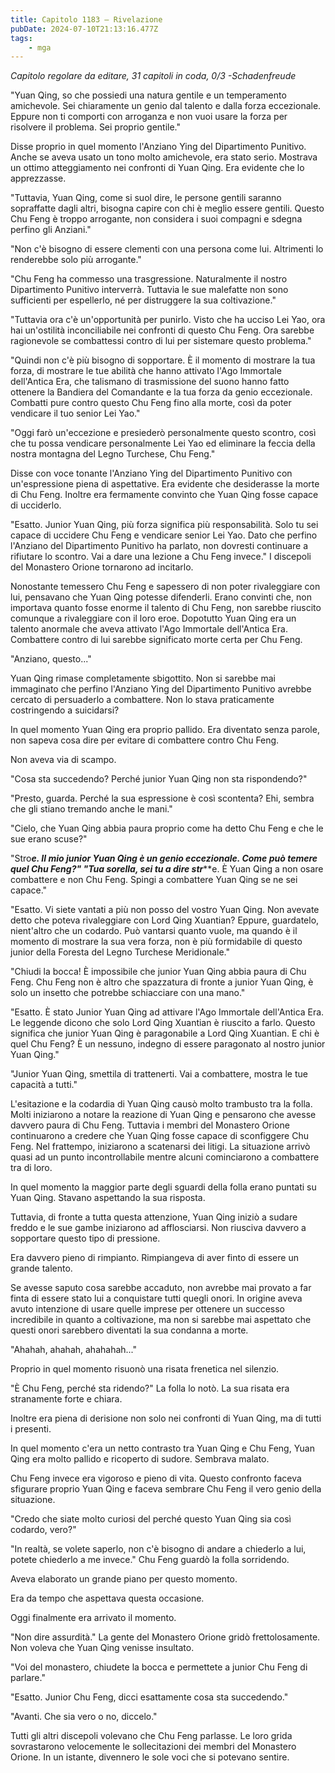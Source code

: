```yaml
---
title: Capitolo 1183 – Rivelazione
pubDate: 2024-07-10T21:13:16.477Z
tags:
    - mga
---
```



<em>Capitolo regolare
da editare,
31 capitoli in coda, 0/3
-Schadenfreude</em>


"Yuan Qing, so che possiedi una natura gentile e un temperamento amichevole. Sei chiaramente un genio dal talento e dalla forza eccezionale. Eppure non ti comporti con arroganza e non vuoi usare la forza per risolvere il problema. Sei proprio gentile."


Disse proprio in quel momento l'Anziano Ying del Dipartimento Punitivo. Anche se aveva usato un tono molto amichevole, era stato serio. Mostrava un ottimo atteggiamento nei confronti di Yuan Qing. Era evidente che lo apprezzasse.


"Tuttavia, Yuan Qing, come si suol dire, le persone gentili saranno sopraffatte dagli altri, bisogna capire con chi è meglio essere gentili. Questo Chu Feng è troppo arrogante, non considera i suoi compagni e sdegna perfino gli Anziani."


"Non c'è bisogno di essere clementi con una persona come lui. Altrimenti lo renderebbe solo più arrogante."


"Chu Feng ha commesso una trasgressione. Naturalmente il nostro Dipartimento Punitivo interverrà. Tuttavia le sue malefatte non sono sufficienti per espellerlo, né per distruggere la sua coltivazione."


"Tuttavia ora c'è un'opportunità per punirlo. Visto che ha ucciso Lei Yao, ora hai un'ostilità inconciliabile nei confronti di questo Chu Feng. Ora sarebbe ragionevole se combattessi contro di lui per sistemare questo problema."


"Quindi non c'è più bisogno di sopportare. È il momento di mostrare la tua forza, di mostrare le tue abilità che hanno attivato l'Ago Immortale dell'Antica Era, che talismano di trasmissione del suono hanno fatto ottenere la Bandiera del Comandante e la tua forza da genio eccezionale. Combatti pure contro questo Chu Feng fino alla morte, così da poter vendicare il tuo senior Lei Yao."


"Oggi farò un'eccezione e presiederò personalmente questo scontro, così che tu possa vendicare personalmente Lei Yao ed eliminare la feccia della nostra montagna del Legno Turchese, Chu Feng."


Disse con voce tonante l'Anziano Ying del Dipartimento Punitivo con un'espressione piena di aspettative. Era evidente che desiderasse la morte di Chu Feng. Inoltre era fermamente convinto che Yuan Qing fosse capace di ucciderlo.


"Esatto. Junior Yuan Qing, più forza significa più responsabilità. Solo tu sei capace di uccidere Chu Feng e vendicare senior Lei Yao. Dato che perfino l'Anziano del Dipartimento Punitivo ha parlato, non dovresti continuare a rifiutare lo scontro. Vai a dare una lezione a Chu Feng invece." I discepoli del Monastero Orione tornarono ad incitarlo.


Nonostante temessero Chu Feng e sapessero di non poter rivaleggiare con lui, pensavano che Yuan Qing potesse difenderli. Erano convinti che, non importava quanto fosse enorme il talento di Chu Feng, non sarebbe riuscito comunque a rivaleggiare con il loro eroe. Dopotutto Yuan Qing era un talento anormale che aveva attivato l'Ago Immortale dell'Antica Era. Combattere contro di lui sarebbe significato morte certa per Chu Feng.


"Anziano, questo..."


Yuan Qing rimase completamente sbigottito. Non si sarebbe mai immaginato che perfino l'Anziano Ying del Dipartimento Punitivo avrebbe cercato di persuaderlo a combattere. Non lo stava praticamente costringendo a suicidarsi?


In quel momento Yuan Qing era proprio pallido. Era diventato senza parole, non sapeva cosa dire per evitare di combattere contro Chu Feng.


Non aveva via di scampo.


"Cosa sta succedendo? Perché junior Yuan Qing non sta rispondendo?"


"Presto, guarda. Perché la sua espressione è così scontenta? Ehi, sembra che gli stiano tremando anche le mani."


"Cielo, che Yuan Qing abbia paura proprio come ha detto Chu Feng e che le sue erano scuse?"


"Stro***e. Il mio junior Yuan Qing è un genio eccezionale. Come può temere quel Chu Feng?"
"Tua sorella, sei tu a dire str*****e. È Yuan Qing a non osare combattere e non Chu Feng. Spingi a combattere Yuan Qing se ne sei capace."


"Esatto. Vi siete vantati a più non posso del vostro Yuan Qing. Non avevate detto che poteva rivaleggiare con Lord Qing Xuantian? Eppure, guardatelo, nient'altro che un codardo. Può vantarsi quanto vuole, ma quando è il momento di mostrare la sua vera forza, non è più formidabile di questo junior della Foresta del Legno Turchese Meridionale."


"Chiudi la bocca! È impossibile che junior Yuan Qing abbia paura di Chu Feng. Chu Feng non è altro che spazzatura di fronte a junior Yuan Qing, è solo un insetto che potrebbe schiacciare con una mano."


"Esatto. È stato Junior Yuan Qing ad attivare l'Ago Immortale dell'Antica Era. Le leggende dicono che solo Lord Qing Xuantian è riuscito a farlo. Questo significa che junior Yuan Qing è paragonabile a Lord Qing Xuantian. E chi è quel Chu Feng? È un nessuno, indegno di essere paragonato al nostro junior Yuan Qing."


"Junior Yuan Qing, smettila di trattenerti. Vai a combattere, mostra le tue capacità a tutti."


L'esitazione e la codardia di Yuan Qing causò molto trambusto tra la folla. Molti iniziarono a notare la reazione di Yuan Qing e pensarono che avesse davvero paura di Chu Feng. Tuttavia i membri del Monastero Orione continuarono a credere che Yuan Qing fosse capace di sconfiggere Chu Feng. Nel frattempo, iniziarono a scatenarsi dei litigi. La situazione arrivò quasi ad un punto incontrollabile mentre alcuni cominciarono a combattere tra di loro.


In quel momento la maggior parte degli sguardi della folla erano puntati su Yuan Qing. Stavano aspettando la sua risposta.


Tuttavia, di fronte a tutta questa attenzione, Yuan Qing iniziò a sudare freddo e le sue gambe iniziarono ad afflosciarsi. Non riusciva davvero a sopportare questo tipo di pressione.


Era davvero pieno di rimpianto. Rimpiangeva di aver finto di essere un grande talento.


Se avesse saputo cosa sarebbe accaduto, non avrebbe mai provato a far finta di essere stato lui a conquistare tutti quegli onori. In origine aveva avuto intenzione di usare quelle imprese per ottenere un successo incredibile in quanto a coltivazione, ma non si sarebbe mai aspettato che questi onori sarebbero diventati la sua condanna a morte.


"Ahahah, ahahah, ahahahah..."


Proprio in quel momento risuonò una risata frenetica nel silenzio.


"È Chu Feng, perché sta ridendo?" La folla lo notò. La sua risata era stranamente forte e chiara.


Inoltre era piena di derisione  non solo nei confronti di Yuan Qing, ma di tutti i presenti.


In quel momento c'era un netto contrasto tra Yuan Qing e Chu Feng, Yuan Qing era molto pallido e ricoperto di sudore. Sembrava malato.


Chu Feng invece era vigoroso e pieno di vita. Questo confronto faceva sfigurare proprio Yuan Qing e faceva sembrare Chu Feng il vero genio della situazione.


"Credo che siate molto curiosi del perché questo Yuan Qing sia così codardo, vero?"


"In realtà, se volete saperlo, non c'è bisogno di andare a chiederlo a lui, potete chiederlo a me invece." Chu Feng guardò la folla sorridendo.


Aveva elaborato un grande piano per questo momento.


Era da tempo che aspettava questa occasione.


Oggi finalmente era arrivato il momento.


"Non dire assurdità." La gente del Monastero Orione gridò frettolosamente. Non voleva che Yuan Qing venisse insultato.


"Voi del monastero, chiudete la bocca e permettete a junior Chu Feng di parlare."


"Esatto. Junior Chu Feng, dicci esattamente cosa sta succedendo."


 "Avanti. Che sia vero o no, diccelo."


Tutti gli altri discepoli volevano che Chu Feng parlasse. Le loro grida sovrastarono velocemente le sollecitazioni dei membri del Monastero Orione. In un istante, divennero le sole voci che si potevano sentire.
                                


                                



